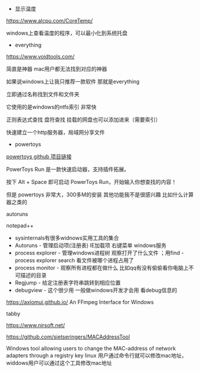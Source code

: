 + 显示温度

https://www.alcpu.com/CoreTemp/

windows上查看温度的程序，可以最小化到系统托盘

+ everything

https://www.voidtools.com/

简直是神器 mac用户都无法找到对应的神器

如果说windows上让我只推荐一款软件 那就是everything

立即通过名称找到文件和文件夹

它使用的是windows的ntfs索引 非常快

正则表达式查找
盘符查找
挂载的网盘也可以添加进来（需要索引）

快速建立一个http服务器，局域网分享文件

+ powertoys

[powertoys github 项目链接](https://github.com/microsoft/PowerToys)

PowerToys Run 是一款快速启动器，支持插件拓展。

按下 Alt + Space 即可启动 PowerToys Run，开始输入你想查找的内容！

但是 powertoys 非常大，300多M的安装 其他功能我不是很感兴趣 比如什么计算器之类的

autoruns

notepad++

- sysinternals有很多widnows实用工具的集合
- Autoruns - 管理启动项(注册表) IE加载项 右键菜单 windows服务
- process explorer - 管理windows进程树 观察打开了什么文件 ；用find - process explorer search 看文件被哪个进程占用了
- process monitor - 观察所有进程都在做什么 比如qq有没有偷偷看你电脑上不可描述的目录
- Regjump - 给定注册表字符串跳转到相应位置
- debugview - 这个很少用 一般做windows开发才会用 看debug信息的

https://axiomui.github.io/ An FFmpeg Interface for Windows

tabby

https://www.nirsoft.net/

https://github.com/sietseringers/MACAddressTool

Windows tool allowing users to change the MAC-address of network adapters through a registry key
linux 用户通过命令行就可以修改mac地址，widdows用户可以通过这个工具修改mac地址
